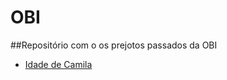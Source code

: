 # OBI
##Repositório com o os prejotos passados da OBI
<ul>
 <li><a href="https://github.com/oliveira533/OBI/tree/main/Idade%20da%20Camila">Idade de Camila</a></li>
</ul>
